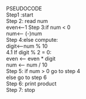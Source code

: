 PSEUDOCODE  
Step1 :start  
Step 2: read num   
             even<--1
Step 3:if num < 0   
             num<-- (-)num  
Step 4:else compute:  
        digit<--num % 10  
      4.1  If digit % 2 = 0:  
            even <-- even * digit  
            num <-- num / 10  
Step 5: if num > 0 go to step 4  
             else go to step 6   
Step 6: print product  
Step 7: stop

